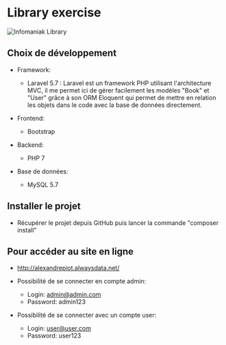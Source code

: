# Library exercise

![Infomaniak Library](bookcase.jpg)

## Choix de développement
- Framework:
	- Laravel 5.7 : Laravel est un framework PHP utilisant l'architecture MVC, il me permet ici de gérer facilement les modèles "Book" et "User" grâce à son ORM Eloquent qui permet de mettre en relation les objets dans le code avec la base de données directement.

- Frontend:
	- Bootstrap

- Backend:
	- PHP 7

- Base de données:
	- MySQL 5.7

## Installer le projet
- Récupérer le projet depuis GitHub puis lancer la commande "composer install"

## Pour accéder au site en ligne
- http://alexandrepiot.alwaysdata.net/

- Possibilité de se connecter en compte admin:
	- Login: admin@admin.com
	- Password: admin123

- Possibilité de se connecter avec un compte user:
	- Login: user@user.com
	- Password: user123